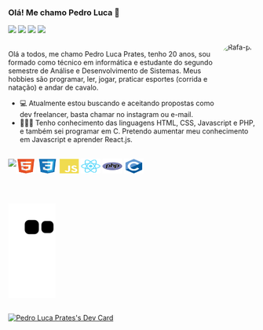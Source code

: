 ### Olá! Me chamo Pedro Luca 👋

<div>
  <a href="https://www.linkedin.com/in/pedro-luca-prates/" target="_blank"><img src="https://img.shields.io/badge/-LinkedIn-%230077B5?style=for-the-badge&logo=linkedin&logoColor=white" target="_blank"></a> 
  <a href = "mailto:pedrolucadev@outlook.com"><img src="https://img.shields.io/badge/Email-0078D4?style=for-the-badge&logo=microsoft-outlook&logoColor=white" target="_blank"></a>
  <a href="https://instagram.com/pe.uuh" target="_blank"><img src="https://img.shields.io/badge/-Instagram-%23E4405F?style=for-the-badge&logo=instagram&logoColor=white" target="_blank"></a>
  <a href="https://open.spotify.com/user/a0nbictednh842ioypq5ptw7h?si=u1BlvzIZRTqeUKD4E_PyMg" target="_blank"><img src="https://img.shields.io/badge/Spotify-1ED760?&style=for-the-badge&logo=spotify&logoColor=white" target="_blank"></a>
</div>
<br>
<div>
  <img align="right" alt="Rafa-pic" height="150" style="border-radius:50px;" src="https://github.com/TheDudeThatCode/TheDudeThatCode/raw/master/Assets/Developer.gif?raw=true">
</div>
<div>
<p>Olá a todos, me chamo Pedro Luca Prates, tenho 20 anos, sou formado como técnico em informática e estudante do segundo semestre de Análise e Desenvolvimento de Sistemas. Meus hobbies são programar, ler, jogar, praticar esportes (corrida e natação) e andar de cavalo.</p>
  
- 💻 Atualmente estou buscando e aceitando propostas como dev freelancer, basta chamar no instagram ou e-mail.
- 👨🏻‍💻 Tenho conhecimento das linguagens HTML, CSS, Javascript e PHP, e também sei programar em C. Pretendo aumentar meu conhecimento em Javascript e aprender React.js.
</div>
<br>
<div style="display: flex;">
  <div>
    <a href="https://pedroluca.epizy.com">
  <!--   <img height="180em" src="https://github-readme-stats.vercel.app/api?username=pedroluca&show_icons=true&theme=tokyonight&include_all_commits=true&count_private=true"/> -->
      <img height="180em" src="https://github-readme-stats.vercel.app/api/top-langs/?username=pedroluca&layout=compact&langs_count=7&theme=tokyonight">
    </a>
  </div>
  <div>
    <img align="center" alt="Pedro-HTML" height="30" width="40" src="https://raw.githubusercontent.com/devicons/devicon/master/icons/html5/html5-original.svg">
    <img align="center" alt="Pedro-CSS" height="30" width="40" src="https://raw.githubusercontent.com/devicons/devicon/master/icons/css3/css3-original.svg">
    <img align="center" alt="Pedro-Js" height="30" width="40" src="https://raw.githubusercontent.com/devicons/devicon/master/icons/javascript/javascript-plain.svg">
    <img align="center" alt="Pedro-React" height="30" width="40" src="https://raw.githubusercontent.com/devicons/devicon/master/icons/react/react-original.svg">
    <img align="center" alt="Pedro-PHP" height="30" width="40" src="https://raw.githubusercontent.com/devicons/devicon/master/icons/php/php-original.svg">
  <!--   <img align="center" alt="Pedro-MySQL" height="30" width="40" src="https://raw.githubusercontent.com/devicons/devicon/master/icons/mysql/mysql-original.svg"> -->
    <img align="center" alt="Pedro-Csharp" height="30" width="40" src="https://raw.githubusercontent.com/devicons/devicon/master/icons/c/c-original.svg">
  <!--   <img align="center" alt="Pedro-Csharp" height="30" width="40" src="https://raw.githubusercontent.com/devicons/devicon/master/icons/cplusplus/cplusplus-original.svg"> -->
  </div>
</div>
  
##
  
<br>
  
![Snake animation](https://github.com/pedroluca/pedroluca/blob/output/github-contribution-grid-snake.svg)

##
<div>
  <a href="https://app.daily.dev/pedroluca"><img src="https://api.daily.dev/devcards/3be6a7a65c11406aa5a1845c680e4e30.png?r=3ks" width="400" alt="Pedro Luca Prates's Dev Card"/></a>
</div>
